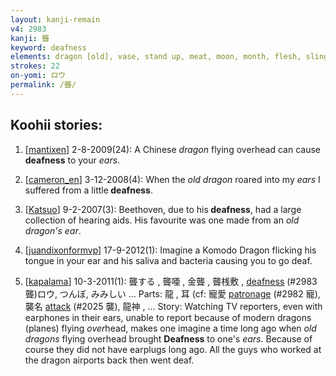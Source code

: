 ```yaml
---
layout: kanji-remain
v4: 2983
kanji: 聾
keyword: deafness
elements: dragon [old], vase, stand up, meat, moon, month, flesh, slingshot, snake, self, three, clothes hanger, ear
strokes: 22
on-yomi: ロウ
permalink: /聾/
---
```


## Koohii stories: 

1) [<a href="http://kanji.koohii.com/profile/mantixen">mantixen</a>] 2-8-2009(24): A Chinese <em>dragon</em> flying overhead can cause<strong> deafness</strong> to your <em>ears</em>.

2) [<a href="http://kanji.koohii.com/profile/cameron_en">cameron_en</a>] 3-12-2008(4): When the <em>old dragon</em> roared into my <em>ears</em> I suffered from a little<strong> deafness</strong>.

3) [<a href="http://kanji.koohii.com/profile/Katsuo">Katsuo</a>] 9-2-2007(3): Beethoven, due to his<strong> deafness</strong>, had a large collection of hearing aids. His favourite was one made from an <em>old dragon&#039;s ear</em>.

4) [<a href="http://kanji.koohii.com/profile/juandixonformvp">juandixonformvp</a>] 17-9-2012(1): Imagine a Komodo Dragon flicking his tongue in your ear and his saliva and bacteria causing you to go deaf.

5) [<a href="http://kanji.koohii.com/profile/kapalama">kapalama</a>] 10-3-2011(1): 聾する , 聾唖 , 金聾 , 聾桟敷 , <a href="../v4/2983.html">deafness</a> (#2983 聾)ロウ, つんぼ, みみしい ... Parts: 龍 , 耳 (cf: 寵愛 <a href="../v4/2982.html">patronage</a> (#2982 寵), 襲名 <a href="../v4/2025.html">attack</a> (#2025 襲), 龍神 , ... Story: Watching TV reporters, even with earphones in their ears, unable to report because of modern dragons (planes) flying <em>over</em>head, makes one imagine a time long ago when <em>old dragons</em> flying overhead brought <strong>Deafness</strong> to one&#039;s <em>ears</em>. Because of course they did not have earplugs long ago. All the guys who worked at the dragon airports back then went deaf.

